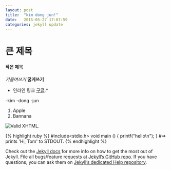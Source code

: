 ```yaml
---
layout: post
title:  "kim dong jun!"
date:   2015-05-27 17:07:59
categories: jekyll update
---
```


# 큰 제목
#### 작은 제목

*기울여쓰기*
**굵게쓰기**

* 인라인 링크 [구글](http://www.google.com/).*

-kim
-dong
-jun


1. Apple
2. Bannana

![Valid XHTML](http://w3.org/Icons/valid-xhtml10).



{% highlight ruby %}
#include<stdio.h>
void main ()
{ 
  printf("hello\n");
}
#=> prints 'Hi, Tom' to STDOUT.
{% endhighlight %}

Check out the [Jekyll docs][jekyll] for more info on how to get the most out of Jekyll. File all bugs/feature requests at [Jekyll’s GitHub repo][jekyll-gh]. If you have questions, you can ask them on [Jekyll’s dedicated Help repository][jekyll-help].

[jekyll]:      http://jekyllrb.com
[jekyll-gh]:   https://github.com/jekyll/jekyll
[jekyll-help]: https://github.com/jekyll/jekyll-help
